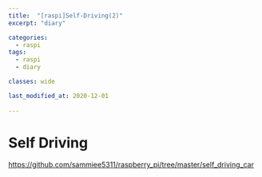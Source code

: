 ```yaml
---
title:  "[raspi]Self-Driving(2)"
excerpt: "diary"

categories:
  - raspi
tags:
  - raspi
  - diary

classes: wide

last_modified_at: 2020-12-01
 
---
```


# Self Driving

https://github.com/sammiee5311/raspberry_pi/tree/master/self_driving_car